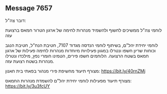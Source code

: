 ## Message 7657

דובר צה"ל:

לוחמי צה"ל ממשיכים לחשוף ולהשמיד מנהרות לחימה של ארגון הטרור חמאס ברצועת עזה

לוחמי יחידת יהל"ם, בשיתוף לוחמי הנדסה מגדוד 7107, חטיבת הנח"ל, חטיבת הנגב וכוחות שריון חשפו ונטרלו במגוון פעילויות מיוחדות מנהרות לחימה פעילות של ארגון חמאס בשטח הרצועה. 
הלוחמים חשפו פירים, הטמינו חומרי נפץ, מילכדו ונטרלו מנהרות בשטח רצועת עזה.

מצורף תיעוד מחשיפת פירי מנהור בפאתי בית חאנון: https://bit.ly/40rnZMj

מצורף תיעוד מפעילות לוחמי יחידת יהל"ם להשמדת מנהרות החמאס: https://bit.ly/3u3fcUY

